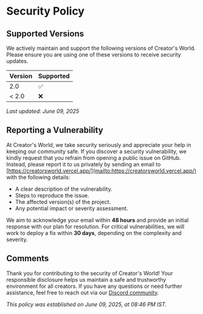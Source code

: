 # Security Policy

## Supported Versions

We actively maintain and support the following versions of Creator's World. Please ensure you are using one of these versions to receive security updates.

| Version | Supported          |
|---------|--------------------|
| 2.0     | :white_check_mark: |
| < 2.0   | :x:                |

*Last updated: June 09, 2025*

## Reporting a Vulnerability

At Creator's World, we take security seriously and appreciate your help in keeping our community safe. If you discover a security vulnerability, we kindly request that you refrain from opening a public issue on GitHub. Instead, please report it to us privately by sending an email to [https://creatorsworld.vercel.app/](mailto:https://creatorsworld.vercel.app/) with the following details:

- A clear description of the vulnerability.
- Steps to reproduce the issue.
- The affected version(s) of the project.
- Any potential impact or severity assessment.

We aim to acknowledge your email within **48 hours** and provide an initial response with our plan for resolution. For critical vulnerabilities, we will work to deploy a fix within **30 days**, depending on the complexity and severity.

## Comments

Thank you for contributing to the security of Creator's World! Your responsible disclosure helps us maintain a safe and trustworthy environment for all creators. If you have any questions or need further assistance, feel free to reach out via our [Discord community](https://discord.gg/7SAcEv7MDd).

*This policy was established on June 09, 2025, at 08:46 PM IST.*